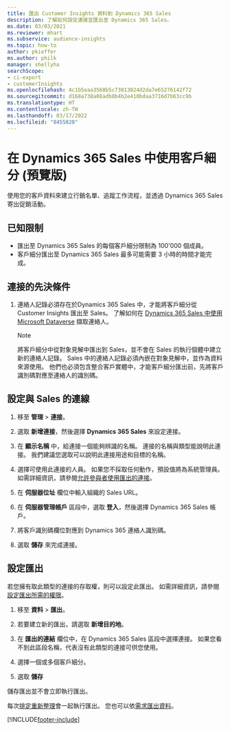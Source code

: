 ```yaml
---
title: 匯出 Customer Insights 資料到 Dynamics 365 Sales
description: 了解如何設定連接並匯出至 Dynamics 365 Sales。
ms.date: 03/03/2021
ms.reviewer: mhart
ms.subservice: audience-insights
ms.topic: how-to
author: pkieffer
ms.author: philk
manager: shellyha
searchScope:
- ci-export
- customerInsights
ms.openlocfilehash: 4c1b5eaa3568b5c73013024d2da7e65276142f72
ms.sourcegitcommit: d168a738a08adb8b4b2e410bdaa3716d7b63cc9b
ms.translationtype: HT
ms.contentlocale: zh-TW
ms.lasthandoff: 03/17/2022
ms.locfileid: "8455820"
---
```

# <a name="use-segments-in-dynamics-365-sales-preview"></a>在 Dynamics 365 Sales 中使用客戶細分 (預覽版)



使用您的客戶資料來建立行銷名單、追蹤工作流程，並透過 Dynamics 365 Sales 寄出促銷活動。

## <a name="known-limitations"></a>已知限制

- 匯出至 Dynamics 365 Sales 的每個客戶細分限制為 100'000 個成員。
- 客戶細分匯出至 Dynamics 365 Sales 最多可能需要 3 小時的時間才能完成。 

## <a name="prerequisite-for-connection"></a>連接的先決條件

1. 連絡人記錄必須存在於Dynamics 365 Sales 中，才能將客戶細分從 Customer Insights 匯出至 Sales。 了解如何在 [Dynamics 365 Sales 中使用 Microsoft Dataverse](connect-dataverse-managed-lake.md) 擷取連絡人。

   > [!NOTE]
   > 將客戶細分中從對象見解中匯出到 Sales，並不會在 Sales 的執行個體中建立新的連絡人記錄。 Sales 中的連絡人記錄必須內嵌在對象見解中，並作為資料來源使用。 他們也必須包含整合客戶實體中，才能客戶細分匯出前，先將客戶識別碼對應至連絡人的識別碼。

## <a name="set-up-the-connection-to-sales"></a>設定與 Sales 的連線

1. 移至 **管理** > **連接**。

1. 選取 **新增連接**，然後選擇 **Dynamics 365 Sales** 來設定連接。

1. 在 **顯示名稱** 中，給連接一個能夠辨識的名稱。 連接的名稱與類型能說明此連接。 我們建議您選取可以說明此連接用途和目標的名稱。

1. 選擇可使用此連接的人員。 如果您不採取任何動作，預設值將為系統管理員。 如需詳細資訊，請參閱[允許參與者使用匯出的連接](connections.md#allow-contributors-to-use-a-connection-for-exports)。

1. 在 **伺服器位址** 欄位中輸入組織的 Sales URL。

1. 在 **伺服器管理帳戶** 區段中，選取 **登入**，然後選擇 Dynamics 365 Sales 帳戶。

1. 將客戶識別碼欄位對應到 Dynamics 365 連絡人識別碼。

1. 選取 **儲存** 來完成連接。 

## <a name="configure-an-export"></a>設定匯出

若您擁有取此類型的連接的存取權，則可以設定此匯出。 如需詳細資訊，請參閱[設定匯出所需的權限](export-destinations.md#set-up-a-new-export)。

1. 移至 **資料** > **匯出**。

1. 若要建立新的匯出，請選取 **新增目的地**。

1. 在 **匯出的連結** 欄位中，在 Dynamics 365 Sales 區段中選擇連接。 如果您看不到此區段名稱，代表沒有此類型的連接可供您使用。

1. 選擇一個或多個客戶細分。

1. 選取 **儲存**

儲存匯出並不會立即執行匯出。

每次[排定重新整理](system.md#schedule-tab)會一起執行匯出。 您也可以依[需求匯出資料](export-destinations.md#run-exports-on-demand)。 

[!INCLUDE[footer-include](../includes/footer-banner.md)]
